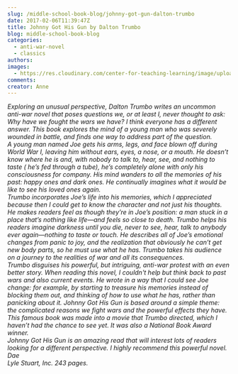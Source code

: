 ```yaml
---
slug: /middle-school-book-blog/johnny-got-gun-dalton-trumbo
date: 2017-02-06T11:39:47Z
title: Johnny Got His Gun by Dalton Trumbo
blog: middle-school-book-blog
categories:
  - anti-war-novel
  - classics
authors:
images:
  - https://res.cloudinary.com/center-for-teaching-learning/image/upload/v1659700597/Johnny-Got-His-Gun.jpg.jpg
comments:
creator: Anne
---
```


<b><i/></b>Exploring an unusual perspective, Dalton Trumbo writes an uncommon anti-war novel that poses questions we, or at least I, never thought to ask: <i>Why have we fought the wars we have?</i> I think everyone has a different answer. This book explores the mind of a young man who was severely wounded in battle, and finds one way to address part of the question.<br />A young man named Joe gets his arms, legs, and face blown off during World War I, leaving him without ears, eyes, a nose, or a mouth. He doesn’t know where he is and, with nobody to talk to, hear, see, and nothing to taste ( he’s fed through a tube), he’s completely alone with only his consciousness for company. His mind wanders to all the memories of his past: happy ones and dark ones. He continually imagines what it would be like to see his loved ones again.<br />Trumbo incorporates Joe’s life into his memories, which I appreciated because then I could get to know the character and not just his thoughts. He makes readers feel as though they’re in Joe’s position: a man stuck in a place that’s nothing like life—and feels so close to death. Trumbo helps his readers imagine darkness until you die, never to see, hear, talk to anybody ever again—nothing to taste or touch. He describes all of Joe’s emotional changes from panic to joy, and the realization that obviously he can’t get new body parts, so he must use what he has. Trumbo takes his audience on a journey to the realities of war and all its consequences.<br />Trumbo disguises his powerful, but intriguing, anti-war protest with an even better story. When reading this novel, I couldn't help but think back to past wars and also current events. He wrote in a way that I could see Joe change: for example, by starting to treasure his memories instead of blocking them out, and thinking of how to use what he has, rather than panicking about it. <i>Johnny Got His Gun</i> is based around a simple theme: the complicated reasons we fight wars and the powerful effects they have. This famous book was made into a movie that Trumbo directed, which I haven’t had the chance to see yet. It was also a National Book Award winner.<br /><i> Johnny Got His Gun </i>is an amazing read that will interest lots of readers looking for a different perspective. I highly recommend this powerful novel.<br />Dae<br />Lyle Stuart, Inc. 243 pages.
